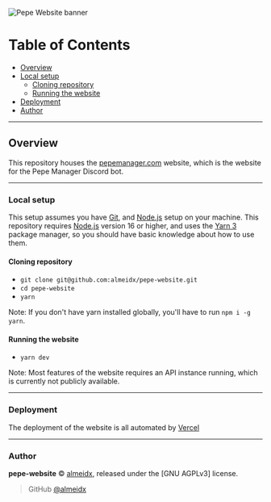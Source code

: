 ![Pepe Website banner](https://i.imgur.com/LHyZGz9.png)

# Table of Contents

- [Overview](#overview)
- [Local setup](#local-setup)
  - [Cloning repository](#cloning-repository)
  - [Running the website](#running-the-website)
- [Deployment](#deployment)
- [Author](#author)

---

## Overview

This repository houses the [pepemanager.com] website, which is the website for the Pepe Manager Discord bot.

---

### Local setup

This setup assumes you have [Git], and [Node.js] setup on your machine. This repository requires [Node.js] version 16 or higher, and uses the [Yarn 3] package manager, so you should have basic knowledge about how to use them.

#### Cloning repository

- `git clone git@github.com:almeidx/pepe-website.git`
- `cd pepe-website`
- `yarn`

Note: If you don't have yarn installed globally, you'll have to run `npm i -g yarn`.

#### Running the website

- `yarn dev`

Note: Most features of the website requires an API instance running, which is currently not publicly available.

---

### Deployment

The deployment of the website is all automated by [Vercel]

---

### Author

**pepe-website** © [almeidx], released under the [GNU AGPLv3] license.

> GitHub [@almeidx]

[pepemanager.com]: https://pepemanager.com
[git]: https://git-scm.com/
[node.js]: https://nodejs.org
[vercel]: https://vercel.com
[yarn 3]: https://yarnpkg.com
[isc]: https://github.com/almeidx/pepe-website/blob/main/LICENSE
[almeidx]: https://almeidx.dev
[@almeidx]: https://github.com/almeidx
